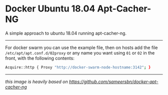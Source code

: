 # Docker Ubuntu 18.04 Apt-Cacher-NG

A simple approach to ubuntu 18.04 running apt-cacher-ng.

---

For docker swarm you can use the example file, then on hosts add the file `/etc/apt/apt.conf.d/02proxy` or any name you want using `01` or `02` in the front, with the following contents:

```sh
Acquire::http { Proxy "http://docker-swarm-node-hostname:3142"; }
```

---
_this image is heavily based on https://github.com/sameersbn/docker-apt-cacher-ng_
